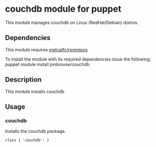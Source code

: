 # couchdb module for puppet

This module manages couchdb on Linux (RedHat/Debian) distros.

## Dependencies

This module requires [metcalfc/rpmrepos](https://forge.puppetlabs.com/metcalfc/rpmrepos)

To install the module with its required dependencies issue the following: puppet module install jonbrouse/couchdb
## Description

This module installs couchdb

## Usage

### couchdb
Installs the couchdb package.

    class { 'couchdb': }

